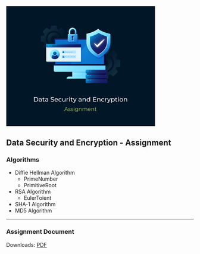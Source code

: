 <img src="https://raw.githubusercontent.com/omarqazidev/Data-Security-and-Encryption-Assignment/main/assignment/Title.png" alt="title" width="400">

## Data Security and Encryption - Assignment

### Algorithms
* Diffie Hellman Algorithm
    * PrimeNumber
    * PrimitiveRoot
* RSA Algorithm
    * EulerToient
* SHA-1 Algorithm
* MD5 Algorithm

---

### Assignment Document
Downloads: [PDF](https://raw.githubusercontent.com/omarqazidev/Data-Security-and-Encryption-Assignment/main/assignment/Assignment.pdf)

